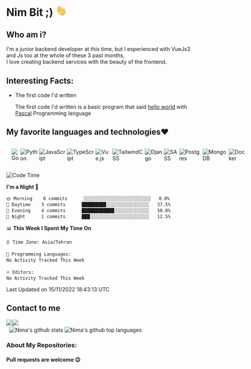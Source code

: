 # Nim Bit ;)  <img width="30px" src="https://github.com/SatYu26/SatYu26/raw/master/Assets/Hi.gif" />
 <h2>Who am i?</h2>
 <p>I'm a junior backend developer at this time, but I experienced with VueJs3 and Js too at the whole of these 3 past months,<br>
    I love creating backend services with the beauty of the frontend.</p>
<h2>Interesting Facts:</h2>
<ul>
<li>The first code I'd written<br>
 <p>The first code I'd written is a basic program that said <a href="https://en.wikipedia.org/wiki/%22Hello,_World!%22_program">hello world</a> with <a href="https://en.wikipedia.org/wiki/Pascal_(programming_language)">Pascal</a> Programming language</p>
 </li>
 </ul>
<h2> My favorite languages and technologies❤</h2>
<div style="display:flex;padding:1em">

<img class="margin-left:20px;" alt="Go" src="https://img.shields.io/badge/go-%2300ADD8.svg?&style=for-the-badge&logo=go&logoColor=white"/>
&nbsp;
<img alt="Python" src="https://img.shields.io/badge/python%20-%2314354C.svg?&style=for-the-badge&logo=python&logoColor=white"/>
&nbsp;
<img alt="JavaScript" src="https://img.shields.io/badge/javascript%20-%23323330.svg?&style=for-the-badge&logo=javascript&logoColor=%23F7DF1E"/>
&nbsp;
<img alt="TypeScript" src="https://img.shields.io/badge/typescript%20-%23007ACC.svg?&style=for-the-badge&logo=typescript&logoColor=white"/>
&nbsp;
<img alt="Vue.js" src="https://img.shields.io/badge/vuejs%20-%2335495e.svg?&style=for-the-badge&logo=vue.js&logoColor=%234FC08D"/>
&nbsp;
<img alt="TailwindCSS" src="https://img.shields.io/badge/tailwindcss%20-%2338B2AC.svg?&style=for-the-badge&logo=tailwind-css&logoColor=white"/>
&nbsp;
<img alt="Django" src="https://img.shields.io/badge/django%20-%23092E20.svg?&style=for-the-badge&logo=django&logoColor=white"/>
&nbsp;
<img alt="SASS" src="https://img.shields.io/badge/SASS%20-hotpink.svg?&style=for-the-badge&logo=SASS&logoColor=white"/>
&nbsp;
<img alt="Postgres" src ="https://img.shields.io/badge/postgres-%23316192.svg?&style=for-the-badge&logo=postgresql&logoColor=white"/>
&nbsp;
<img alt="MongoDB" src ="https://img.shields.io/badge/MongoDB-%234ea94b.svg?&style=for-the-badge&logo=mongodb&logoColor=white"/>
&nbsp;
<img alt="Docker" src="https://img.shields.io/badge/docker%20-%230db7ed.svg?&style=for-the-badge&logo=docker&logoColor=white"/>
</div>


<!--START_SECTION:waka-->
![Code Time](http://img.shields.io/badge/Code%20Time-173%20hrs%2021%20mins-blue)

**I'm a Night 🦉** 

```text
🌞 Morning    0 commits      ░░░░░░░░░░░░░░░░░░░░░░░░░   0.0% 
🌆 Daytime    3 commits      █████████░░░░░░░░░░░░░░░░   37.5% 
🌃 Evening    4 commits      ████████████░░░░░░░░░░░░░   50.0% 
🌙 Night      1 commits      ███░░░░░░░░░░░░░░░░░░░░░░   12.5%

```


📊 **This Week I Spent My Time On** 

```text
⌚︎ Time Zone: Asia/Tehran

💬 Programming Languages: 
No Activity Tracked This Week

🔥 Editors: 
No Activity Tracked This Week

```


 Last Updated on 15/11/2022 18:43:13 UTC
<!--END_SECTION:waka-->
<h2>Contact to me</h2>
<div style="display:flex">
<a href="mailto:aramnima50@gmail.com"><img src="https://img.shields.io/badge/ARAMNIMA50@GMAIL.COM-D14836?style=for-the-badge&logo=gmail&logoColor=white"></a>
 <a href="https://www.linkedin.com/in/nima-aram-6579a2218/"><img src="https://img.shields.io/badge/LinkedIn-0077B5?style=for-the-badge&logo=linkedin&logoColor=white" /></a> 
</div>
 &nbsp
<img height="180em" src="https://github-readme-stats.vercel.app/api?username=NimaAram1&show_icons=true&theme=tokyonight&count_private=true" alt="Nima's github stats" />
 <img height="180em" src="https://github-readme-stats.vercel.app/api/top-langs/?username=NimaAram1&theme=tokyonight&layout=compact" alt="Nima's github top languages" />
<h3>About My Repositories:</h3>
<h4> Pull requests are welcome 😉</h4>
